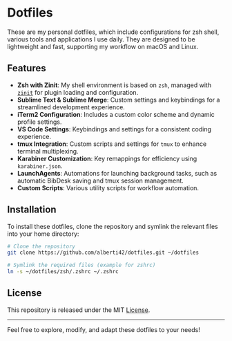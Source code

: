 # Dotfiles

These are my personal dotfiles, which include configurations for zsh shell, various tools and applications I use daily. They are designed to be lightweight and fast, supporting my workflow on macOS and Linux.

## Features
- **Zsh with Zinit**: My shell environment is based on `zsh`, managed with [`zinit`](https://github.com/zdharma-continuum/zinit) for plugin loading and configuration.
- **Sublime Text & Sublime Merge**: Custom settings and keybindings for a streamlined development experience.
- **iTerm2 Configuration**: Includes a custom color scheme and dynamic profile settings.
- **VS Code Settings**: Keybindings and settings for a consistent coding experience.
- **tmux Integration**: Custom scripts and settings for `tmux` to enhance terminal multiplexing.
- **Karabiner Customization**: Key remappings for efficiency using `karabiner.json`.
- **LaunchAgents**: Automations for launching background tasks, such as automatic BibDesk saving and tmux session management.
- **Custom Scripts**: Various utility scripts for workflow automation.

## Installation
To install these dotfiles, clone the repository and symlink the relevant files into your home directory:

```sh
# Clone the repository
git clone https://github.com/alberti42/dotfiles.git ~/dotfiles

# Symlink the required files (example for zshrc)
ln -s ~/dotfiles/zsh/.zshrc ~/.zshrc
```

## License
This repository is released under the MIT [License](LICENSE).

---

Feel free to explore, modify, and adapt these dotfiles to your needs!
